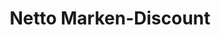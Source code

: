 ---
title: "Netto Marken-Discount"
url: /herne/netto-marken-discount-roonstrasse/
shop: Supermarkt
---
